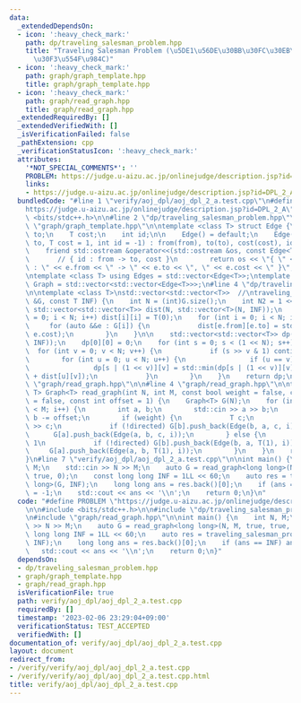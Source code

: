 ```yaml
---
data:
  _extendedDependsOn:
  - icon: ':heavy_check_mark:'
    path: dp/traveling_salesman_problem.hpp
    title: "Traveling Salesman Problem (\u5DE1\u56DE\u30BB\u30FC\u30EB\u30B9\u30DE\
      \u30F3\u554F\u984C)"
  - icon: ':heavy_check_mark:'
    path: graph/graph_template.hpp
    title: graph/graph_template.hpp
  - icon: ':heavy_check_mark:'
    path: graph/read_graph.hpp
    title: graph/read_graph.hpp
  _extendedRequiredBy: []
  _extendedVerifiedWith: []
  _isVerificationFailed: false
  _pathExtension: cpp
  _verificationStatusIcon: ':heavy_check_mark:'
  attributes:
    '*NOT_SPECIAL_COMMENTS*': ''
    PROBLEM: https://judge.u-aizu.ac.jp/onlinejudge/description.jsp?id=DPL_2_A
    links:
    - https://judge.u-aizu.ac.jp/onlinejudge/description.jsp?id=DPL_2_A
  bundledCode: "#line 1 \"verify/aoj_dpl/aoj_dpl_2_a.test.cpp\"\n#define PROBLEM \"\
    https://judge.u-aizu.ac.jp/onlinejudge/description.jsp?id=DPL_2_A\"\n\n#include\
    \ <bits/stdc++.h>\n\n#line 2 \"dp/traveling_salesman_problem.hpp\"\n\n#line 2\
    \ \"graph/graph_template.hpp\"\n\ntemplate <class T> struct Edge {\n    int from,\
    \ to;\n    T cost;\n    int id;\n\n    Edge() = default;\n    Edge(int from, int\
    \ to, T cost = 1, int id = -1) : from(from), to(to), cost(cost), id(id) {}\n\n\
    \    friend std::ostream &operator<<(std::ostream &os, const Edge<T> &e) {\n \
    \       // { id : from -> to, cost }\n        return os << \"{ \" << e.id << \"\
    \ : \" << e.from << \" -> \" << e.to << \", \" << e.cost << \" }\";\n    }\n};\n\
    \ntemplate <class T> using Edges = std::vector<Edge<T>>;\ntemplate <class T> using\
    \ Graph = std::vector<std::vector<Edge<T>>>;\n#line 4 \"dp/traveling_salesman_problem.hpp\"\
    \n\ntemplate <class T>\nstd::vector<std::vector<T>>  //\ntraveling_salesman_problem(Graph<T>\
    \ &G, const T INF) {\n    int N = (int)G.size();\n    int N2 = 1 << N;\n\n   \
    \ std::vector<std::vector<T>> dist(N, std::vector<T>(N, INF));\n    for (int i\
    \ = 0; i < N; i++) dist[i][i] = T(0);\n    for (int i = 0; i < N; i++) {\n   \
    \     for (auto &&e : G[i]) {\n            dist[e.from][e.to] = std::min(dist[e.from][e.to],\
    \ e.cost);\n        }\n    }\n\n    std::vector<std::vector<T>> dp(N2, std::vector<T>(N,\
    \ INF));\n    dp[0][0] = 0;\n    for (int s = 0; s < (1 << N); s++) {\n      \
    \  for (int v = 0; v < N; v++) {\n            if (s >> v & 1) continue;\n    \
    \        for (int u = 0; u < N; u++) {\n                if (u == v) continue;\n\
    \                dp[s | (1 << v)][v] = std::min(dp[s | (1 << v)][v], dp[s][u]\
    \ + dist[u][v]);\n            }\n        }\n    }\n    return dp;\n}\n#line 2\
    \ \"graph/read_graph.hpp\"\n\n#line 4 \"graph/read_graph.hpp\"\n\ntemplate <class\
    \ T> Graph<T> read_graph(int N, int M, const bool weight = false, const bool directed\
    \ = false, const int offset = 1) {\n    Graph<T> G(N);\n    for (int i = 0; i\
    \ < M; i++) {\n        int a, b;\n        std::cin >> a >> b;\n        a -= offset,\
    \ b -= offset;\n        if (weight) {\n            T c;\n            std::cin\
    \ >> c;\n            if (!directed) G[b].push_back(Edge(b, a, c, i));\n      \
    \      G[a].push_back(Edge(a, b, c, i));\n        } else {\n            // c =\
    \ 1\n            if (!directed) G[b].push_back(Edge(b, a, T(1), i));\n       \
    \     G[a].push_back(Edge(a, b, T(1), i));\n        }\n    }\n    return G;\n\
    }\n#line 7 \"verify/aoj_dpl/aoj_dpl_2_a.test.cpp\"\n\nint main() {\n    int N,\
    \ M;\n    std::cin >> N >> M;\n    auto G = read_graph<long long>(N, M, true,\
    \ true, 0);\n    const long long INF = 1LL << 60;\n    auto res = traveling_salesman_problem<long\
    \ long>(G, INF);\n    long long ans = res.back()[0];\n    if (ans == INF) ans\
    \ = -1;\n    std::cout << ans << '\\n';\n    return 0;\n}\n"
  code: "#define PROBLEM \"https://judge.u-aizu.ac.jp/onlinejudge/description.jsp?id=DPL_2_A\"\
    \n\n#include <bits/stdc++.h>\n\n#include \"dp/traveling_salesman_problem.hpp\"\
    \n#include \"graph/read_graph.hpp\"\n\nint main() {\n    int N, M;\n    std::cin\
    \ >> N >> M;\n    auto G = read_graph<long long>(N, M, true, true, 0);\n    const\
    \ long long INF = 1LL << 60;\n    auto res = traveling_salesman_problem<long long>(G,\
    \ INF);\n    long long ans = res.back()[0];\n    if (ans == INF) ans = -1;\n \
    \   std::cout << ans << '\\n';\n    return 0;\n}"
  dependsOn:
  - dp/traveling_salesman_problem.hpp
  - graph/graph_template.hpp
  - graph/read_graph.hpp
  isVerificationFile: true
  path: verify/aoj_dpl/aoj_dpl_2_a.test.cpp
  requiredBy: []
  timestamp: '2023-02-06 23:29:04+09:00'
  verificationStatus: TEST_ACCEPTED
  verifiedWith: []
documentation_of: verify/aoj_dpl/aoj_dpl_2_a.test.cpp
layout: document
redirect_from:
- /verify/verify/aoj_dpl/aoj_dpl_2_a.test.cpp
- /verify/verify/aoj_dpl/aoj_dpl_2_a.test.cpp.html
title: verify/aoj_dpl/aoj_dpl_2_a.test.cpp
---
```

